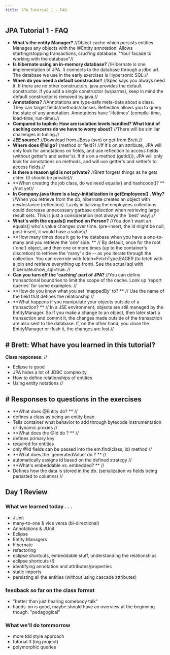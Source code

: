 ```yaml
---
title: JPA_Tutorial_1_-_FAQ
---
```

## JPA Tutorial 1 - FAQ
 * **What's the entity Manager?**  //Object cache which persists entities.  Manages any objects with the @Entity annotation.  Allows starting/stopping transactions, crud'ing database.  "Your facade to working with the database"//
* **Is hibernate using an in-memory database?**  //Hibernate is one implementation of JPA.  It connects to the database through a jdbc url.  The database we use in the early exercises is Hypersonic SQL.//
* **When do you need a default constructor?**  //Spec says you always need it.  If there are no other constructors, java provides the default constructor.  If you add a single constructor (w/parms), keep in mind the default constructor is removed by java.// 
* **Annotations?**  //Annotations are type-safe meta-data about a class.  They can target fields/methods/classes.  Reflection allows you to query the state of any annotation.  Annotations have 'lifetimes' (compile-time, load-time, run-time).//
* **Compared to toplink:  How are isolation levels handled? What kind of caching concerns do we have to worry about?**  //There will be similiar challenges in tuning.//
* **JEE source?**  //Download from JBoss (svn) or get from Brett.//
* **Where does @Id go?**  (method or field?) //If it's on an attribute, JPA will only look for annotations on fields, and use reflection to access fields (without getter's and setter's).  If it's on a method (getId()), JPA will only look for annotations on methods, and will use getter's and setter's to access fields.//
* **Is there a reason @id is not private?**  //Brett forgets things as he gets older. (It should be private)//
* **When creating the job class, do we need equals() and hashcode()? **  //not yet//
* **In Company.java there is a lazy-initialization in getEmployees() .  Why?**  //When you retrieve from the db, hibernate creates an object with newInstance (reflection).  Lazily initializing the employees collections could decrease unnecessary garbase collection when retrieving large result sets.  This is just a consideration (not always the 'best' way).//
* **What's with the equals() method on Person?**  //You don't want an equals() who's value changes over time.  (pre-insert, the id might be null, post-insert, it would have a value)//
* **How many times does it go to the database when you have a one-to-many and you retrieve the 'one' side. **  // By default, once for the root ('one') object, and then one or more times (up to the container's discretion) to retrieve the 'many' side -- as you iterate through the collection.  You can override with fetch=FetchType.EAGER (to fetch with a join and retrieve everything up front).  See the actual sql with hibernate.show_sql=true. //
* **Can you turn off the 'caching' part of JPA?** //You can define transactional boundries to limit the scope of the cache.  Look up 'report queries' for some examples. //
* **How do you know what you set 'mappedBy' to? ** // Use the name of the field that defines the relationship //
* **What happens if you manipulate your objects outside of a transaction? ** // In a JSE environment, objects are still managed by the EntityManager. So if you make a change to an object, then later start a transaction and commit it, the changes made outside of the transaction are also sent to the database. If, on the other hand, you close the EntityManager or flush it, the changes are lost.//

## # Brett: What have you learned in this tutorial? 
**Class responses:**
//
* Eclipse is good
* JPA hides a lot of JDBC complexity. 
* How to define relationships of entities
* Using entity notations
//

## # Responses to questions in the exercises 
* **What does @Entity do? **
//
* defines a class as being an entity bean.
* Tells container what behavior to add through bytecode instrumentation or dynamic proxies
//
* **What does the @Id do ? **
//
* defines primary key
* required for entities
* only @Id fields can be passed into the em.find(class, id) method
//
* **What does the 'generatedValue' do ? **
//
* automatically assigns id based on the defined strategy
//
* **What's embeddable vs. embedded? **
//
* Defines how the data is stored in the db.  (serialization vs fields being persisted to columns)
//


## Day 1 Review 
### What we learned today . . .
* JUnit
* many-to-one & vice versa (bi-directional)
* Annotations & JUnit
* Eclipse
* Entity Managers
* hibernate
* refactoring
* eclipse shortcuts, embeddable stuff, understanding the relationships
* eclipse shortcuts (!)
* identifying annotation and attributes/properties
* static imports
* persisting all the entities (without using cascade attributes)

### feedback so far on the class format
* "better than just hearing somebody talk"
* hands-on is good, maybe should have an overview at the beginning though.  "pedagogical"
 
### What we'll do tommorrow
* more tdd style approach
* tutorial 3 (big project)
* polymorphic queries
